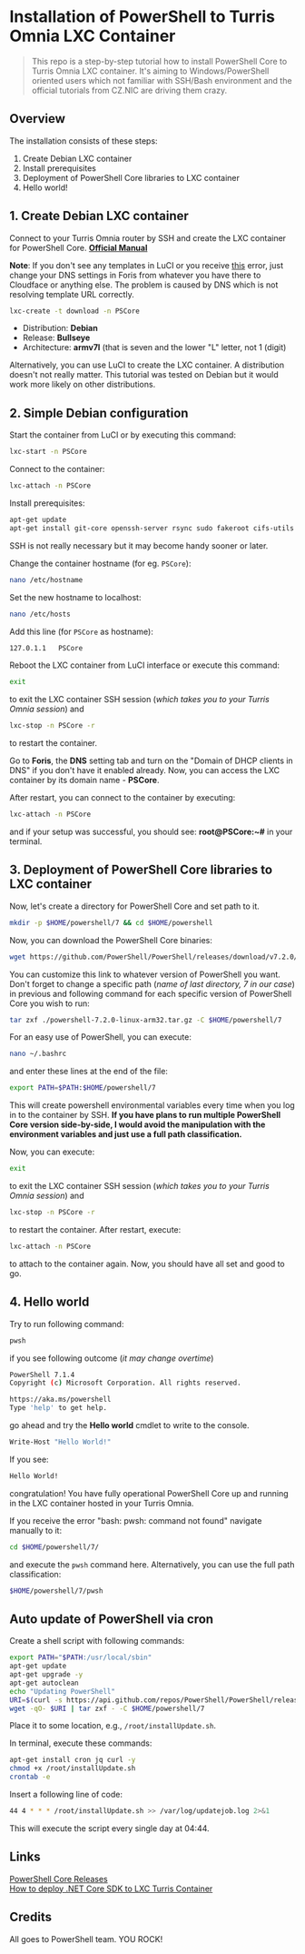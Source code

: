 # Installation of PowerShell to Turris Omnia LXC Container

> This repo is a step-by-step tutorial how to install PowerShell Core to Turris Omnia LXC container. It's aiming to Windows/PowerShell oriented users which not familiar with SSH/Bash environment and the official tutorials from CZ.NIC are driving them crazy.

## Overview

The installation consists of these steps:

1. Create Debian LXC container
2. Install prerequisites
3. Deployment of PowerShell Core libraries to LXC container
4. Hello world!

## 1. Create Debian LXC container

Connect to your Turris Omnia router by SSH and create the LXC container for PowerShell Core. **[Official Manual](https://www.turris.cz/doc/en/howto/lxc)**

**Note**: If you don't see any templates in LuCI or you receive [this](https://forum.turris.cz/t/lxc-container-no-templates/5296/17) error, just change your DNS settings in Foris from whatever you have there to Cloudface or anything else. The problem is caused by DNS which is not resolving template URL correctly.

```bash
lxc-create -t download -n PSCore
```

- Distribution: **Debian**
- Release: **Bullseye**
- Architecture: **armv7l** (that is seven and the lower "L" letter, not 1 (digit)

Alternatively, you can use LuCI to create the LXC container. A distribution doesn't not really matter. This tutorial was tested on Debian but it would work more likely on other distributions.

## 2. Simple Debian configuration

Start the container from LuCI or by executing this command:

```bash
lxc-start -n PSCore
```

Connect to the container:

```bash
lxc-attach -n PSCore
```

Install prerequisites:

```bash
apt-get update
apt-get install git-core openssh-server rsync sudo fakeroot cifs-utils nano wget libunwind8 icu-devtools -y
```

SSH is not really necessary but it may become handy sooner or later.

Change the container hostname (for eg. `PSCore`):

```bash
nano /etc/hostname
```

Set the new hostname to localhost:

```bash
nano /etc/hosts
```

Add this line (for `PSCore` as hostname):

```bash
127.0.1.1   PSCore
```

Reboot the LXC container from LuCI interface or execute this command:

```bash
exit
```

to exit the LXC container SSH session (*which takes you to your Turris Omnia session*) and

```bash
lxc-stop -n PSCore -r
```

to restart the container.

Go to **Foris**, the **DNS** setting tab and turn on the "Domain of DHCP clients in DNS" if you don't have it enabled already. Now, you can access the LXC container by its domain name - **PSCore**.

After restart, you can connect to the container by executing:

```bash
lxc-attach -n PSCore
```

and if your setup was successful, you should see: **root@PSCore:~#** in your terminal.

## 3. Deployment of PowerShell Core libraries to LXC container

Now, let's create a directory for PowerShell Core and set path to it.

```bash
mkdir -p $HOME/powershell/7 && cd $HOME/powershell
```

Now, you can download the PowerShell Core binaries:

```bash
wget https://github.com/PowerShell/PowerShell/releases/download/v7.2.0/powershell-7.2.0-linux-arm32.tar.gz
```

You can customize this link to whatever version of PowerShell you want. Don't forget to change a specific path (*name of last directory, 7 in our case*) in previous and following command for each specific version of PowerShell Core you wish to run:

```bash
tar zxf ./powershell-7.2.0-linux-arm32.tar.gz -C $HOME/powershell/7
```

For an easy use of PowerShell, you can execute:

```bash
nano ~/.bashrc
```

and enter these lines at the end of the file:

```bash
export PATH=$PATH:$HOME/powershell/7
```

This will create powershell environmental variables every time when you log in to the container by SSH. **If you have plans to run multiple PowerShell Core version side-by-side, I would avoid the manipulation with the environment variables and just use a full path classification.**

Now, you can execute:

```bash
exit
```

to exit the LXC container SSH session (*which takes you to your Turris Omnia session*) and

```bash
lxc-stop -n PSCore -r
```

to restart the container. After restart, execute:

```bash
lxc-attach -n PSCore
```

to attach to the container again. Now, you should have all set and good to go.

## 4. Hello world

Try to run following command:

```bash
pwsh
```

if you see following outcome (*it may change overtime*)

```bash
PowerShell 7.1.4
Copyright (c) Microsoft Corporation. All rights reserved.

https://aka.ms/powershell
Type 'help' to get help.
```

go ahead and try the **Hello world** cmdlet to write to the console.

```bash
Write-Host "Hello World!"
```

If you see:

```bash
Hello World!
```

congratulation! You have fully operational PowerShell Core up and running in the LXC container hosted in your Turris Omnia.

If you receive the error "bash: pwsh: command not found" navigate manually to it:

```bash
cd $HOME/powershell/7/
```

and execute the `pwsh` command here. Alternatively, you can use the full path classification:

```bash
$HOME/powershell/7/pwsh
```

## Auto update of PowerShell via cron

Create a shell script with following commands:

```bash
export PATH="$PATH:/usr/local/sbin"
apt-get update
apt-get upgrade -y
apt-get autoclean
echo "Updating PowerShell"
URI=$(curl -s https://api.github.com/repos/PowerShell/PowerShell/releases/latest | jq -r '.assets[].browser_download_url' | grep "linux-arm32.tar.gz")
wget -qO- $URI | tar zxf - -C $HOME/powershell/7
```

Place it to some location, e.g., `/root/installUpdate.sh`.

In terminal, execute these commands:

```bash
apt-get install cron jq curl -y
chmod +x /root/installUpdate.sh
crontab -e
```

Insert a following line of code:

```bash
44 4 * * * /root/installUpdate.sh >> /var/log/updatejob.log 2>&1
```

This will execute the script every single day at 04:44.

## Links

[PowerShell Core Releases](https://github.com/PowerShell/PowerShell/releases)<br>
[How to deploy .NET Core SDK to LXC Turris Container](https://github.com/KUTlime/Installation-of-dotNET-Core-to-Turris-Omnia-LXC-Container)

## Credits

All goes to PowerShell team. YOU ROCK!
